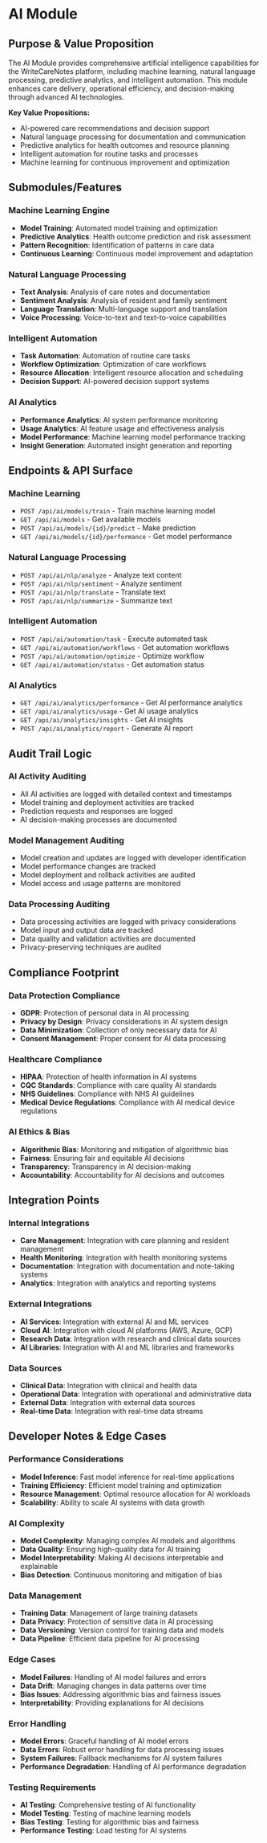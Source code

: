 # AI Module

## Purpose & Value Proposition

The AI Module provides comprehensive artificial intelligence capabilities for the WriteCareNotes platform, including machine learning, natural language processing, predictive analytics, and intelligent automation. This module enhances care delivery, operational efficiency, and decision-making through advanced AI technologies.

**Key Value Propositions:**
- AI-powered care recommendations and decision support
- Natural language processing for documentation and communication
- Predictive analytics for health outcomes and resource planning
- Intelligent automation for routine tasks and processes
- Machine learning for continuous improvement and optimization

## Submodules/Features

### Machine Learning Engine
- **Model Training**: Automated model training and optimization
- **Predictive Analytics**: Health outcome prediction and risk assessment
- **Pattern Recognition**: Identification of patterns in care data
- **Continuous Learning**: Continuous model improvement and adaptation

### Natural Language Processing
- **Text Analysis**: Analysis of care notes and documentation
- **Sentiment Analysis**: Analysis of resident and family sentiment
- **Language Translation**: Multi-language support and translation
- **Voice Processing**: Voice-to-text and text-to-voice capabilities

### Intelligent Automation
- **Task Automation**: Automation of routine care tasks
- **Workflow Optimization**: Optimization of care workflows
- **Resource Allocation**: Intelligent resource allocation and scheduling
- **Decision Support**: AI-powered decision support systems

### AI Analytics
- **Performance Analytics**: AI system performance monitoring
- **Usage Analytics**: AI feature usage and effectiveness analysis
- **Model Performance**: Machine learning model performance tracking
- **Insight Generation**: Automated insight generation and reporting

## Endpoints & API Surface

### Machine Learning
- `POST /api/ai/models/train` - Train machine learning model
- `GET /api/ai/models` - Get available models
- `POST /api/ai/models/{id}/predict` - Make prediction
- `GET /api/ai/models/{id}/performance` - Get model performance

### Natural Language Processing
- `POST /api/ai/nlp/analyze` - Analyze text content
- `POST /api/ai/nlp/sentiment` - Analyze sentiment
- `POST /api/ai/nlp/translate` - Translate text
- `POST /api/ai/nlp/summarize` - Summarize text

### Intelligent Automation
- `POST /api/ai/automation/task` - Execute automated task
- `GET /api/ai/automation/workflows` - Get automation workflows
- `POST /api/ai/automation/optimize` - Optimize workflow
- `GET /api/ai/automation/status` - Get automation status

### AI Analytics
- `GET /api/ai/analytics/performance` - Get AI performance analytics
- `GET /api/ai/analytics/usage` - Get AI usage analytics
- `GET /api/ai/analytics/insights` - Get AI insights
- `POST /api/ai/analytics/report` - Generate AI report

## Audit Trail Logic

### AI Activity Auditing
- All AI activities are logged with detailed context and timestamps
- Model training and deployment activities are tracked
- Prediction requests and responses are logged
- AI decision-making processes are documented

### Model Management Auditing
- Model creation and updates are logged with developer identification
- Model performance changes are tracked
- Model deployment and rollback activities are audited
- Model access and usage patterns are monitored

### Data Processing Auditing
- Data processing activities are logged with privacy considerations
- Model input and output data are tracked
- Data quality and validation activities are documented
- Privacy-preserving techniques are audited

## Compliance Footprint

### Data Protection Compliance
- **GDPR**: Protection of personal data in AI processing
- **Privacy by Design**: Privacy considerations in AI system design
- **Data Minimization**: Collection of only necessary data for AI
- **Consent Management**: Proper consent for AI data processing

### Healthcare Compliance
- **HIPAA**: Protection of health information in AI systems
- **CQC Standards**: Compliance with care quality AI standards
- **NHS Guidelines**: Compliance with NHS AI guidelines
- **Medical Device Regulations**: Compliance with AI medical device regulations

### AI Ethics & Bias
- **Algorithmic Bias**: Monitoring and mitigation of algorithmic bias
- **Fairness**: Ensuring fair and equitable AI decisions
- **Transparency**: Transparency in AI decision-making
- **Accountability**: Accountability for AI decisions and outcomes

## Integration Points

### Internal Integrations
- **Care Management**: Integration with care planning and resident management
- **Health Monitoring**: Integration with health monitoring systems
- **Documentation**: Integration with documentation and note-taking systems
- **Analytics**: Integration with analytics and reporting systems

### External Integrations
- **AI Services**: Integration with external AI and ML services
- **Cloud AI**: Integration with cloud AI platforms (AWS, Azure, GCP)
- **Research Data**: Integration with research and clinical data sources
- **AI Libraries**: Integration with AI and ML libraries and frameworks

### Data Sources
- **Clinical Data**: Integration with clinical and health data
- **Operational Data**: Integration with operational and administrative data
- **External Data**: Integration with external data sources
- **Real-time Data**: Integration with real-time data streams

## Developer Notes & Edge Cases

### Performance Considerations
- **Model Inference**: Fast model inference for real-time applications
- **Training Efficiency**: Efficient model training and optimization
- **Resource Management**: Optimal resource allocation for AI workloads
- **Scalability**: Ability to scale AI systems with data growth

### AI Complexity
- **Model Complexity**: Managing complex AI models and algorithms
- **Data Quality**: Ensuring high-quality data for AI training
- **Model Interpretability**: Making AI decisions interpretable and explainable
- **Bias Detection**: Continuous monitoring and mitigation of bias

### Data Management
- **Training Data**: Management of large training datasets
- **Data Privacy**: Protection of sensitive data in AI processing
- **Data Versioning**: Version control for training data and models
- **Data Pipeline**: Efficient data pipeline for AI processing

### Edge Cases
- **Model Failures**: Handling of AI model failures and errors
- **Data Drift**: Managing changes in data patterns over time
- **Bias Issues**: Addressing algorithmic bias and fairness issues
- **Interpretability**: Providing explanations for AI decisions

### Error Handling
- **Model Errors**: Graceful handling of AI model errors
- **Data Errors**: Robust error handling for data processing issues
- **System Failures**: Fallback mechanisms for AI system failures
- **Performance Degradation**: Handling of AI performance degradation

### Testing Requirements
- **AI Testing**: Comprehensive testing of AI functionality
- **Model Testing**: Testing of machine learning models
- **Bias Testing**: Testing for algorithmic bias and fairness
- **Performance Testing**: Load testing for AI systems